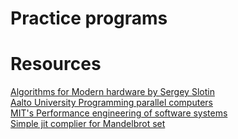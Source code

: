 # Practice programs

# Resources

[Algorithms for Modern hardware by Sergey Slotin](https://en.algorithmica.org/hpc/)
\
[Aalto University Programming parallel computers](https://ppc.cs.aalto.fi/) \
[MIT's Performance engineering of software systems](https://ocw.mit.edu/courses/6-172-performance-engineering-of-software-systems-fall-2018/)
\
[Simple jit complier for Mandelbrot set](https://github.com/spencertipping/jit-tutorial)
